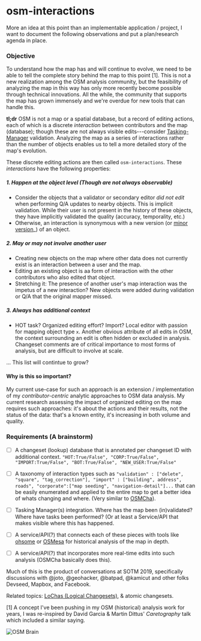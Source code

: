 # osm-interactions

More an idea at this point than an implementable application / project, I want to document the following observations and put a plan/research agenda in place.

### Objective
To understand how the map has and will continue to evolve, we need to be able to tell the complete story behind the map to this point [1]. This is not a new realization among the OSM analysis community, but the feasibility of analyzing the map in this way has only more recently become possible through technical innovations. All the while, the community that supports the map has grown immensely and we're overdue for new tools that can handle this.

**tl;dr**
OSM is not a map or a spatial database, but a record of editing actions, each of which is a discrete _interaction_ between contributors and the map (database); though these are not always visible edits---consider [Tasking-Manager](//tasks.hotosm.org) validation. Analyzing the map as a series of interactions rather than the number of objects enables us to tell a more detailed story of the map's evolution.

These discrete editing actions are then called `osm-interactions`. These _interactions_ have the following properties: 

##### 1. Happen at the object level (Though are not always observable)
  - Consider the objects that a validator or secondary editor _did not edit_ when performing Q/A updates to nearby objects. This is implicit validation. While their user is not present in the history of these objects, they have implicitly validated the quality (accuracy, temporality, etc.)
  - Otherwise, an interaction is synonymous with a new version (or [minor version](https://www.openstreetmap.org/user/Jennings%20Anderson/diary/47133#background)_) of an object.

##### 2. May or may not involve another user
  - Creating new objects on the map where other data does not currently exist is an interaction between a user and the map.
  - Editing an existing object is aa form of interaction with the other contributors who also edited that object.
  - Stretching it: The presence of another user's map interaction was the impetus of a new interaction? New objects were added during validation or Q/A that the original mapper missed. 
  
##### 3. Always has additional context
  - HOT task? Organized editing effort? Import? Local editor with passion for mapping object type `x`. Another obvious attribute of all edits in OSM, the context surrounding an edit is often hidden or excluded in analysis. Changeset comments are of critical importance to most forms of analysis, but are difficult to involve at scale.
  
... This list will contintue to grow?


#### Why is this so important?
My current use-case for such an approach is an extension / implementation of my _contributor-centric_ analytic approaches to OSM data analysis. My current research assessing the impact of organized editing on the map requires such approaches: it's about the actions and their results, not the status of the data: that's a known entity, it's increasing in both volume and quality.



### Requirements (A brainstorm)
 - [ ] A changeset (lookup) database that is annotated per changeset ID with additional context. `"HOT:True/False", "CORP:True/False", "IMPORT:True/False", "BOT:True/False", "NEW_USER:True/False"`
 - [ ] A taxonomy of interaction types such as `"validation" : ["delete", "square", "tag_correction"], "import" : ["building", address", roads", "corporate":["map seeding", "navigation-detail"]...` that can be easily enumerated and applied to the entire map to get a better idea of whats changing and where. (Very similar to [OSMCha](https://osmcha.mapbox.com/)).
 - [ ] Tasking Manager(s) integration. Where has the map been (in)validated? Where have tasks been performed? (Or at least a Service/API that makes visible where this has happened.
 - [ ] A service/API(?) that connects each of these pieces with tools like [ohsome](https://heigit.org/big-spatial-data-analytics-en/ohsome/) or [OSMesa](//github.com/azavea/osmesa) for historical analysis of the map in depth.
 - [ ] A service/API(?) that incorporates more real-time edits into such analysis (OSMCha basically does this).


Much of this is the product of conversations at SOTM 2019, specifically discussions with @joto, @geohacker, @batpad, @kamicut and other folks Devseed, Mapbox, and Facebook.

Related topics: [LoChas (Logical Changesets)](https://engineering.fb.com/ml-applications/mars/), & atomic changesets. 

[1] A concept I've been pushing in my OSM (historical) analysis work for years, I was re-inspired by David Garcia & Martin Dittus' _Caretography_ talk which included a similar saying. 

![OSM Brain](https://i.imgflip.com/3bz5ok.jpg)
